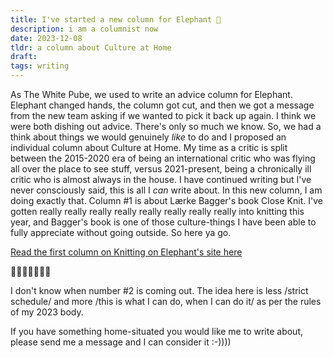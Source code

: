 ```yaml
---
title: I've started a new column for Elephant 🐘
description: i am a columnist now
date: 2023-12-08
tldr: a column about Culture at Home
draft: 
tags: writing
---
```


As The White Pube, we used to write an advice column for Elephant. Elephant changed hands, the column got cut, and then we got a message from the new team asking if we wanted to pick it back up again. I think we were both dishing out advice. There's only so much we know. So, we had a think about things we would genuinely _like_ to do and I proposed an individual column about Culture at Home. My time as a critic is split between the 2015-2020 era of being an international critic who was flying all over the place to see stuff, versus 2021-present, being a chronically ill critic who is almost always in the house. I have continued writing but I've never consciously said, this is all I _can_ write about. In this new column, I am doing exactly that. Column #1 is about Lærke Bagger's book Close Knit. I've gotten really really really really really really really really into knitting this year, and Bagger's book is one of those culture-things I have been able to fully appreciate without going outside. So here ya go.

[Read the first column on Knitting on Elephant's site here](https://elephant.art/culture-at-home-on-knitting-and-laerke-baggers-book-close-knit/)

🐘🐘🐘🐘🐘🐘🐘

I don't know when number #2 is coming out. The idea here is less /strict schedule/ and more /this is what I can do, when I can do it/ as per the rules of my 2023 body. 

If you have something home-situated you would like me to write about, please send me a message and I can consider it :-)))) 
